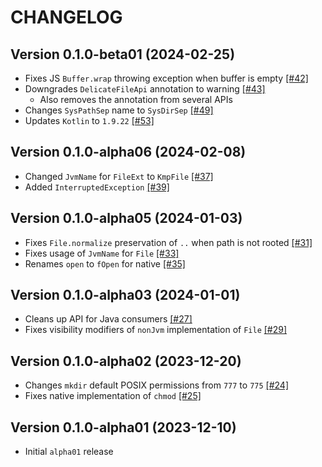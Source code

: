 # CHANGELOG

## Version 0.1.0-beta01 (2024-02-25)
 - Fixes JS `Buffer.wrap` throwing exception when buffer is empty [[#42]][42]
 - Downgrades `DelicateFileApi` annotation to warning [[#43]][43]
     - Also removes the annotation from several APIs
 - Changes `SysPathSep` name to `SysDirSep` [[#49]][49]
 - Updates `Kotlin` to `1.9.22` [[#53]][53]

## Version 0.1.0-alpha06 (2024-02-08)
 - Changed `JvmName` for `FileExt` to `KmpFile` [[#37]][37]
 - Added `InterruptedException` [[#39]][39]

## Version 0.1.0-alpha05 (2024-01-03)
 - Fixes `File.normalize` preservation of `..` when path is not rooted [[#31]][31]
 - Fixes usage of `JvmName` for `File` [[#33]][33]
 - Renames `open` to `fOpen` for native [[#35]][35]

## Version 0.1.0-alpha03 (2024-01-01)
 - Cleans up API for Java consumers [[#27]][27]
 - Fixes visibility modifiers of `nonJvm` implementation of `File` [[#29]][29]

## Version 0.1.0-alpha02 (2023-12-20)
 - Changes `mkdir` default POSIX permissions from `777` to `775` [[#24]][24]
 - Fixes native implementation of `chmod` [[#25]][25]

## Version 0.1.0-alpha01 (2023-12-10)
 - Initial `alpha01` release

[24]: https://github.com/05nelsonm/kmp-file/pull/24
[25]: https://github.com/05nelsonm/kmp-file/pull/25
[27]: https://github.com/05nelsonm/kmp-file/pull/27
[29]: https://github.com/05nelsonm/kmp-file/pull/29
[31]: https://github.com/05nelsonm/kmp-file/pull/31
[33]: https://github.com/05nelsonm/kmp-file/pull/33
[35]: https://github.com/05nelsonm/kmp-file/pull/35
[37]: https://github.com/05nelsonm/kmp-file/pull/37
[39]: https://github.com/05nelsonm/kmp-file/pull/39
[42]: https://github.com/05nelsonm/kmp-file/pull/42
[43]: https://github.com/05nelsonm/kmp-file/pull/43
[49]: https://github.com/05nelsonm/kmp-file/pull/49
[53]: https://github.com/05nelsonm/kmp-file/pull/53
